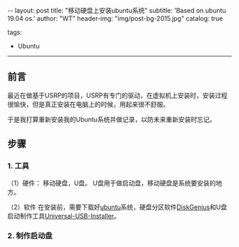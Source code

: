 --
layout: post
title: "移动硬盘上安装ubuntu系统"
subtitle: 'Based on ubuntu 19.04 os.'
author: "WT"
header-img: "img/post-bg-2015.jpg"
catalog: true

tags:
  - Ubuntu
---

## 前言

最近在做基于USRP的项目，USRP有专门的驱动，在虚拟机上安装时，安装过程很愉快，但是真正安装在电脑上的时候，用起来很不舒服。

于是我打算重新安装我的Ubuntu系统并做记录，以防未来重新安装时忘记。

## 步骤

### 1. 工具

（1）硬件： 移动硬盘，U盘。
U盘用于做启动盘，移动硬盘是系统要安装的地方。

（2）软件
在安装前，需要下载好[ubuntu](https://ubuntu.com/download/desktop)系统，硬盘分区软件[DiskGenius](http://www.diskgenius.cn/download.php)和U盘启动制作工具[Universal-USB-Installer](https://www.pendrivelinux.com/universal-usb-installer-easy-as-1-2-3/)。

### 2. 制作启动盘





